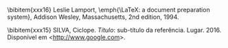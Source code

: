 <!-- Digite as referências com formatação manual abaixo. 

Exemplo: 

-->

\bibitem{xxx16}
  Leslie Lamport,
  \emph{\LaTeX: a document preparation system},
  Addison Wesley, Massachusetts,
  2nd edition,
  1994.


\bibitem{xxx15}
SILVA, Ciclope. *Título*: sub-título da referência. Lugar. 2016. Disponível em <<http://www.google.com>>.


